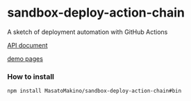 # sandbox-deploy-action-chain
A sketch of deployment automation with GitHub Actions

[API document](https://masatomakino.github.io/sandbox-deploy-action-chain/api/)

[demo pages](https://masatomakino.github.io/sandbox-deploy-action-chain/demo/)

### How to install
```shell
npm install MasatoMakino/sandbox-deploy-action-chain#bin
```
